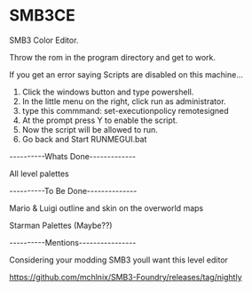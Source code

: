 # SMB3CE
SMB3 Color Editor.

Throw the rom in the program directory and get to work.


If you get an error saying 
Scripts are disabled on this machine...

1. Click the windows button and type powershell.
2. In the little menu on the right, click run as administrator.
3. type this commmand:	set-executionpolicy remotesigned
4. At the prompt press Y to enable the script.
5. Now the script will be allowed to run.
6. Go back and Start RUNMEGUI.bat


----------Whats Done-------------

All level palettes


----------To Be Done--------------

Mario & Luigi outline and skin on the overworld maps

Starman Palettes (Maybe??)


----------Mentions----------------

Considering your modding SMB3 youll want this level editor

https://github.com/mchlnix/SMB3-Foundry/releases/tag/nightly


